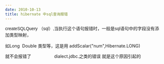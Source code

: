 ```yaml
---
date: 2010-10-13
title: hibernate 中sql查询报错
---
```



<p><span style="font-family: verdana, sans-serif; font-size: 14px; line-height: 21px;">createSQLQuery （sql）,当执行这个语句报错时，一般是sql语句中的字段没有添加类型映射，</span></p> <p>如Long &nbsp;Double 类型等，这是用 addScalar(&quot;num&quot;,Hibernate.LONG)</p> <p>就不会报错了 &nbsp; &nbsp; &nbsp; &nbsp; &nbsp; &nbsp; &nbsp; &nbsp; &nbsp; dialect.jdbc.之类的错误 就是这个原因引起的</p>
